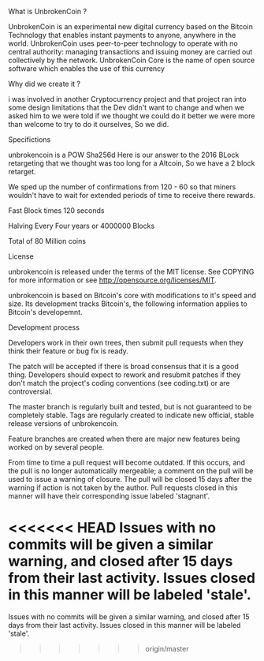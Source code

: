 
What is UnbrokenCoin ?


UnbrokenCoin is an experimental new digital currency based on the Bitcoin Technology that enables instant payments to anyone, anywhere in the world. UnbrokenCoin uses peer-to-peer technology to operate with no central authority: managing transactions and issuing money are carried out collectively by the network. UnbrokenCoin Core is the name of open source software which enables the use of this currency

Why did we create it ?

i was involved in another Cryptocurrency project and that project ran into some design limitations that the Dev didn't want to change and when we asked him to we were told if we thought we could do it better we were more than welcome to try to do it ourselves, So we did.

Specifictions 

unbrokencoin is a POW Sha256d
Here is our answer to the 2016 BLock retargeting that we thought was too long for a Altcoin, So we have a 2 block retarget.

We sped up the number of confirmations from 120 - 60 so that miners wouldn't have to wait for extended periods of time to receive there rewards.

Fast Block times 120 seconds

Halving Every Four years or 4000000 Blocks

Total of 80 Million coins

License

unbrokencoin is released under the terms of the MIT license. See COPYING for more information or see http://opensource.org/licenses/MIT.

unbrokencoin is based on Bitcoin's core with modifications to it's speed and size. Its development tracks Bitcoin's, the following information applies to Bitcoin's developemnt.


Development process

Developers work in their own trees, then submit pull requests when they think their feature or bug fix is ready.

The patch will be accepted if there is broad consensus that it is a good thing. Developers should expect to rework and resubmit patches if they don't match the project's coding conventions (see coding.txt) or are controversial.

The master branch is regularly built and tested, but is not guaranteed to be completely stable. Tags are regularly created to indicate new official, stable release versions of unbrokencoin.

Feature branches are created when there are major new features being worked on by several people.

From time to time a pull request will become outdated. If this occurs, and the pull is no longer automatically mergeable; a comment on the pull will be used to issue a warning of closure. The pull will be closed 15 days after the warning if action is not taken by the author. Pull requests closed in this manner will have their corresponding issue labeled 'stagnant'.

<<<<<<< HEAD
Issues with no commits will be given a similar warning, and closed after 15 days from their last activity. Issues closed in this manner will be labeled 'stale'.
=======
Issues with no commits will be given a similar warning, and closed after 15 days from their last activity. Issues closed in this manner will be labeled 'stale'.
>>>>>>> origin/master


